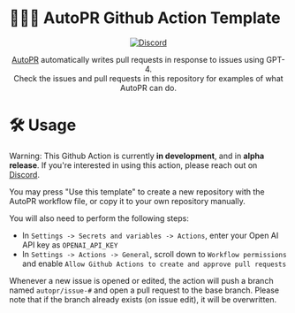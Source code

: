 # 🤖👨‍💻 AutoPR Github Action Template

<div align="center">

[![Discord](https://badgen.net/badge/icon/discord?icon=discord&label&color=purple)](https://discord.gg/ykk7Znt3K6)

[AutoPR](https://github.com/irgolic/AutoPR) automatically writes pull requests in response to issues using GPT-4.   
Check the issues and pull requests in this repository for examples of what AutoPR can do.

</div>

# 🛠 Usage

Warning: This Github Action is currently **in development**, and in **alpha release**.
If you're interested in using this action, please reach out on [Discord](https://discord.gg/vz7p9TfHsh).

You may press "Use this template" to create a new repository with the AutoPR workflow file, or copy it to your own repository manually.

You will also need to perform the following steps:
- In `Settings -> Secrets and variables -> Actions`, enter your Open AI API key as `OPENAI_API_KEY`
- In `Settings -> Actions -> General`, scroll down to `Workflow permissions` and enable `Allow Github Actions to create and approve pull requests`

Whenever a new issue is opened or edited, the action will push a branch named `autopr/issue-#` and open a pull request to the base branch.
Please note that if the branch already exists (on issue edit), it will be overwritten.
